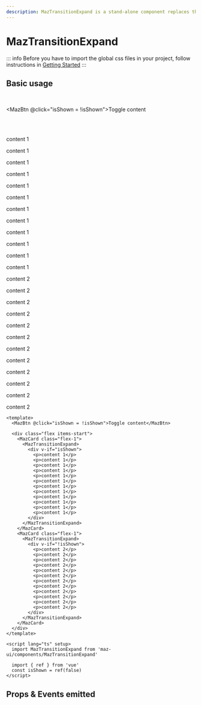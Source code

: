 ```yaml
---
description: MazTransitionExpand is a stand-alone component replaces the standard html button with a beautiful design system. Many options like colors, sizes, disabled state, loading state, includes icons. Support of router-link and nuxt-link
---
```


# MazTransitionExpand

::: info
Before you have to import the global css files in your project, follow instructions in [Getting Started](/guide/getting-started)
:::

## Basic usage

<br />

<MazBtn @click="isShown = !isShown">Toggle content</MazBtn>

<br />
<br />

<ClientOnly>
<div class="flex items-start gap-05">
  <MazCard class="flex-1">
    <MazTransitionExpand>
      <div v-if="isShown">
        <p>content 1</p>
        <p>content 1</p>
        <p>content 1</p>
        <p>content 1</p>
        <p>content 1</p>
        <p>content 1</p>
        <p>content 1</p>
        <p>content 1</p>
        <p>content 1</p>
        <p>content 1</p>
        <p>content 1</p>
        <p>content 1</p>
      </div>
    </MazTransitionExpand>
  </MazCard>
  <MazCard class="flex-1">
    <MazTransitionExpand>
      <div v-if="!isShown">
        <p>content 2</p>
        <p>content 2</p>
        <p>content 2</p>
        <p>content 2</p>
        <p>content 2</p>
        <p>content 2</p>
        <p>content 2</p>
        <p>content 2</p>
        <p>content 2</p>
        <p>content 2</p>
        <p>content 2</p>
        <p>content 2</p>
      </div>
    </MazTransitionExpand>
  </MazCard>
</div>
</ClientOnly>

```vue
<template>
  <MazBtn @click="isShown = !isShown">Toggle content</MazBtn>

  <div class="flex items-start">
    <MazCard class="flex-1">
      <MazTransitionExpand>
        <div v-if="isShown">
          <p>content 1</p>
          <p>content 1</p>
          <p>content 1</p>
          <p>content 1</p>
          <p>content 1</p>
          <p>content 1</p>
          <p>content 1</p>
          <p>content 1</p>
          <p>content 1</p>
          <p>content 1</p>
          <p>content 1</p>
          <p>content 1</p>
        </div>
      </MazTransitionExpand>
    </MazCard>
    <MazCard class="flex-1">
      <MazTransitionExpand>
        <div v-if="!isShown">
          <p>content 2</p>
          <p>content 2</p>
          <p>content 2</p>
          <p>content 2</p>
          <p>content 2</p>
          <p>content 2</p>
          <p>content 2</p>
          <p>content 2</p>
          <p>content 2</p>
          <p>content 2</p>
          <p>content 2</p>
          <p>content 2</p>
        </div>
      </MazTransitionExpand>
    </MazCard>
  </div>
</template>

<script lang="ts" setup>
  import MazTransitionExpand from 'maz-ui/components/MazTransitionExpand'

  import { ref } from 'vue'
  const isShown = ref(false)
</script>
```

## Props & Events emitted

<ComponentPropDoc component="MazTransitionExpand" />

<script lang="ts" setup>
  import { ref } from 'vue'
  const isShown = ref(false)
</script>